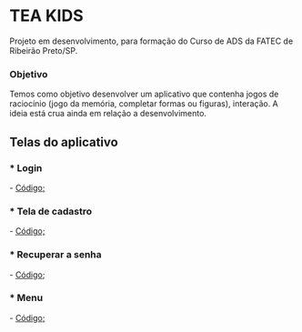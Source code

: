 #  __TEA KIDS__
Projeto em desenvolvimento, para formação do Curso de ADS da FATEC de Ribeirão Preto/SP.

<h3> Objetivo </h3>
Temos como objetivo desenvolver um aplicativo que contenha jogos de raciocínio (jogo da memória, completar formas ou figuras), interação.
A ideia está crua ainda em relação a desenvolvimento.

<h2> Telas do aplicativo </h2>

<h3> * Login </h3>
- <a href= "https://github.com/alifi3988/TeaKids/blob/flutter/lib/view/login.dart"> Código; </a>

<h3> * Tela de cadastro </h2>
- <a href= "https://github.com/alifi3988/TeaKids/blob/flutter/lib/view/cadastro.dart"> Código; </a>

<h3> * Recuperar a senha </h2>
- <a href= "https://github.com/alifi3988/TeaKids/blob/flutter/lib/view/recuperar.dart"> Código; </a>

<h3> * Menu </h2>
- <a href= "https://github.com/alifi3988/TeaKids/blob/flutter/lib/view/principal.dart"> Código; </a>




